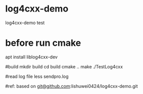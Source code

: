 # log4cxx-demo  
log4cxx-demo test  
# before run cmake
apt install liblog4cxx-dev

#build
	mkdir build
	cd build
	cmake ..
	make
	./TestLog4cxx

#read log file
	less sendpro.log 

#ref:
	based on git@github.com:lishuwei0424/log4cxx-demo.git
